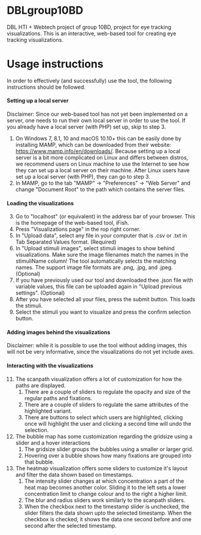 # DBLgroup10BD
DBL HTI + Webtech project of group 10BD, project for eye tracking visualizations.
This is an interactive, web-based tool for creating eye tracking visualizations.

# Usage instructions
In order to effectively (and successfully) use the tool, the following instructions should be followed.

#### Setting up a local server
Disclaimer: Since our web-based tool has not yet been implemented on a server, one needs to run their own local server in order to use the tool. If you already have a local server (with PHP) set up, skip to step 3. 

1. On Windows 7, 8.1, 10 and macOS 10.10+ this can be easily done by installing MAMP, which can be downloaded from their website: https://www.mamp.info/en/downloads/. Because setting up a local server is a bit more complicated on Linux and differs between distros, we recommend users on Linux machine to use the Internet to see how they can set up a local server on their machine. After Linux users have set up a local server (with PHP), they can go to step 3.
2. In MAMP, go to the tab "MAMP" -> "Preferences" -> "Web Server" and change "Document Root" to the path which contains the server files.

#### Loading the visualizations
3. Go to "localhost" (or equivalent) in the address bar of your browser. This is the homepage of the web-based tool, iFish. 
4. Press "Visualizations page" in the rop right corner. 
5. In "Upload data", select any file in your computer that is .csv or .txt in Tab Separated Values format. (Required)
6. In "Upload stimuli images", select stimuli images to show behind visualizations. Make sure the image filenames match the names in the stimuliName column! The tool automatically selects the matching names. The support image file formats are .png, .jpg, and .jpeg. (Optional)
7. If you have previously used our tool and downloaded thee .json file with variable values, this file can be uploaded again in "Upload previous settings". (Optional)
8. After you have selected all your files, press the submit button. This loads the stimuli.
9. Select the stimuli you want to visualize and press the confirm selection button.
	
#### Adding images behind the visualizations
Disclaimer: while it is possible to use the tool without adding images, this will not be very informative, since the visualizations do not yet include axes.

#### Interacting with the visualizations
11. The scanpath visualization offers a lot of customization for how the paths are displayed.
	1. There are a couple of sliders to regulate the opacity and size of the regular paths and fixations.
	2. There are a couple of sliders to regulate the same attributes of the highlighted variant.
	3. There are buttons to select which users are highlighted, clicking once will highlight the user and clicking a second time will undo the selection.
12. The bubble map has some customization regarding the gridsize using a slider and a hover interactions
	1. The gridsize slider groups the bubbles using a smaller or larger grid.
	2. Hovering over a bubble shows how many fixations are grouped into that bubble.
13. The heatmap visualization offers some sliders to customize it's layout and filter the data shown based on timestamps.
	1. The intensity slider changes at which concentration a part of the heat map becomes another color. Sliding it to the left sets a lower concentration limit to change colour and to the right a higher limit. 
	2. The blur and radius sliders work similarly to the scanpath sliders.
	3. When the checkbox next to the timestamp slider is unchecked, the slider filters the data shown upto the selected timestamp. When the checkbox is checked, it shows the data one second before and one second after the selected timestamp.
